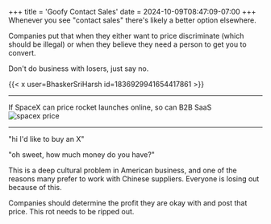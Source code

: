 +++
title = 'Goofy Contact Sales'
date = 2024-10-09T08:47:09-07:00
+++
Whenever you see "contact sales" there's likely a better option elsewhere.

Companies put that when they either want to price discriminate (which should be illegal) or when they believe they need a person to get you to convert.

Don't do business with losers, just say no.

{{< x user=BhaskerSriHarsh id=1836929941654417861 >}}

---
If SpaceX can price rocket launches online, so can B2B SaaS
![spacex price](/img/dump/spacex.jpg)

---
"hi I'd like to buy an X"

"oh sweet, how much money do you have?"

This is a deep cultural problem in American business, and one of the reasons many prefer to work with Chinese suppliers. Everyone is losing out because of this.

Companies should determine the profit they are okay with and post that price. This rot needs to be ripped out.
